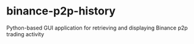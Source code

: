 # binance-p2p-history
Python-based GUI application for retrieving and displaying Binance p2p trading activity
